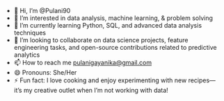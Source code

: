 - 👋 Hi, I’m @Pulani90
- 👀 I’m interested in data analysis, machine learning, & problem solving
- 🌱 I’m currently learning Python, SQL, and advanced data analysis techniques
- 💞️ I’m looking to collaborate on data science projects, feature engineering tasks, and open-source contributions related to predictive analytics
- 📫 How to reach me pulanigayanika@gmail.com
- 😄 Pronouns: She/Her
- ⚡ Fun fact: I love cooking and enjoy experimenting with new recipes—it’s my creative outlet when I’m not working with data!

<!---
Pulani90/Pulani90 is a ✨ special ✨ repository because its `README.md` (this file) appears on your GitHub profile.
You can click the Preview link to take a look at your changes.
--->
